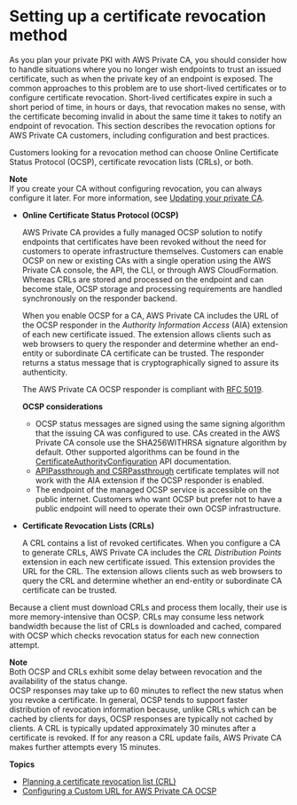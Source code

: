 # Setting up a certificate revocation method<a name="revocation-setup"></a>

As you plan your private PKI with AWS Private CA, you should consider how to handle situations where you no longer wish endpoints to trust an issued certificate, such as when the private key of an endpoint is exposed\. The common approaches to this problem are to use short\-lived certificates or to configure certificate revocation\. Short\-lived certificates expire in such a short period of time, in hours or days, that revocation makes no sense, with the certificate becoming invalid in about the same time it takes to notify an endpoint of revocation\. This section describes the revocation options for AWS Private CA customers, including configuration and best practices\.

Customers looking for a revocation method can choose Online Certificate Status Protocol \(OCSP\), certificate revocation lists \(CRLs\), or both\.

**Note**  
If you create your CA without configuring revocation, you can always configure it later\. For more information, see [Updating your private CA](PCAUpdateCA.md)\. 
+ **Online Certificate Status Protocol \(OCSP\)**

  AWS Private CA provides a fully managed OCSP solution to notify endpoints that certificates have been revoked without the need for customers to operate infrastructure themselves\. Customers can enable OCSP on new or existing CAs with a single operation using the AWS Private CA console, the API, the CLI, or through AWS CloudFormation\. Whereas CRLs are stored and processed on the endpoint and can become stale, OCSP storage and processing requirements are handled synchronously on the responder backend\.

  When you enable OCSP for a CA, AWS Private CA includes the URL of the OCSP responder in the *Authority Information Access* \(AIA\) extension of each new certificate issued\. The extension allows clients such as web browsers to query the responder and determine whether an end\-entity or subordinate CA certificate can be trusted\. The responder returns a status message that is cryptographically signed to assure its authenticity\. 

  The AWS Private CA OCSP responder is compliant with [RFC 5019](https://datatracker.ietf.org/doc/html/rfc5019)\.

  **OCSP considerations**
  + OCSP status messages are signed using the same signing algorithm that the issuing CA was configured to use\. CAs created in the AWS Private CA console use the SHA256WITHRSA signature algorithm by default\. Other supported algorithms can be found in the [CertificateAuthorityConfiguration](https://docs.aws.amazon.com/privateca/latest/APIReference/API_CertificateAuthorityConfiguration.html) API documentation\.
  + [APIPassthrough and CSRPassthrough](https://docs.aws.amazon.com/privateca/latest/userguide/UsingTemplates.html#template-varieties) certificate templates will not work with the AIA extension if the OCSP responder is enabled\.
  + The endpoint of the managed OCSP service is accessible on the public internet\. Customers who want OCSP but prefer not to have a public endpoint will need to operate their own OCSP infrastructure\.
+ **Certificate Revocation Lists \(CRLs\)**

  A CRL contains a list of revoked certificates\. When you configure a CA to generate CRLs, AWS Private CA includes the *CRL Distribution Points* extension in each new certificate issued\. This extension provides the URL for the CRL\. The extension allows clients such as web browsers to query the CRL and determine whether an end\-entity or subordinate CA certificate can be trusted\. 

Because a client must download CRLs and process them locally, their use is more memory\-intensive than OCSP\. CRLs may consume less network bandwidth because the list of CRLs is downloaded and cached, compared with OCSP which checks revocation status for each new connection attempt\.

**Note**  
Both OCSP and CRLs exhibit some delay between revocation and the availability of the status change\.  
OCSP responses may take up to 60 minutes to reflect the new status when you revoke a certificate\. In general, OCSP tends to support faster distribution of revocation information because, unlike CRLs which can be cached by clients for days, OCSP responses are typically not cached by clients\.
A CRL is typically updated approximately 30 minutes after a certificate is revoked\. If for any reason a CRL update fails, AWS Private CA makes further attempts every 15 minutes\.

**Topics**
+ [Planning a certificate revocation list \(CRL\)](crl-planning.md)
+ [Configuring a Custom URL for AWS Private CA OCSP](ocsp-customize.md)